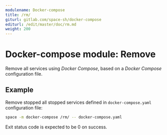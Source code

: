 ```yaml
---
modulename: Docker-compose
title: /rm/
giturl: gitlab.com/space-sh/docker-compose
editurl: /edit/master/doc/rm.md
weight: 200
---
```

# Docker-compose module: Remove

Remove all services using _Docker Compose_, based on a _Docker Compose_ configuration file.


## Example

Remove stopped all stopped services defined in `docker-compose.yaml` configuration file:
```sh
space -m docker-compose /rm/ -- docker-compose.yaml
```

Exit status code is expected to be 0 on success.
